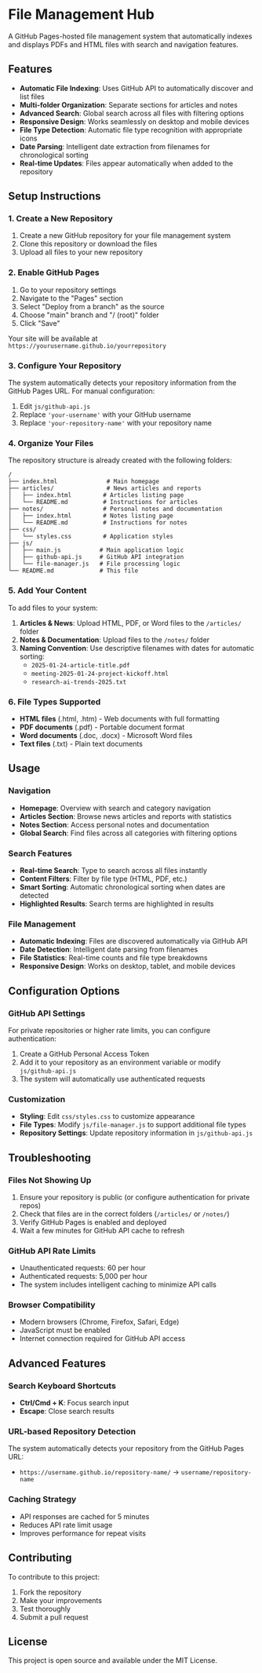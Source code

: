 # File Management Hub

A GitHub Pages-hosted file management system that automatically indexes and displays PDFs and HTML files with search and navigation features.

## Features

- **Automatic File Indexing**: Uses GitHub API to automatically discover and list files
- **Multi-folder Organization**: Separate sections for articles and notes
- **Advanced Search**: Global search across all files with filtering options
- **Responsive Design**: Works seamlessly on desktop and mobile devices
- **File Type Detection**: Automatic file type recognition with appropriate icons
- **Date Parsing**: Intelligent date extraction from filenames for chronological sorting
- **Real-time Updates**: Files appear automatically when added to the repository

## Setup Instructions

### 1. Create a New Repository

1. Create a new GitHub repository for your file management system
2. Clone this repository or download the files
3. Upload all files to your new repository

### 2. Enable GitHub Pages

1. Go to your repository settings
2. Navigate to the "Pages" section
3. Select "Deploy from a branch" as the source
4. Choose "main" branch and "/ (root)" folder
5. Click "Save"

Your site will be available at `https://yourusername.github.io/yourrepository`

### 3. Configure Your Repository

The system automatically detects your repository information from the GitHub Pages URL. For manual configuration:

1. Edit `js/github-api.js`
2. Replace `'your-username'` with your GitHub username
3. Replace `'your-repository-name'` with your repository name

### 4. Organize Your Files

The repository structure is already created with the following folders:

```
/
├── index.html              # Main homepage
├── articles/               # News articles and reports  
│   ├── index.html         # Articles listing page
│   └── README.md          # Instructions for articles
├── notes/                 # Personal notes and documentation
│   ├── index.html         # Notes listing page
│   └── README.md          # Instructions for notes
├── css/
│   └── styles.css         # Application styles
├── js/
│   ├── main.js           # Main application logic
│   ├── github-api.js     # GitHub API integration
│   └── file-manager.js   # File processing logic
└── README.md             # This file
```

### 5. Add Your Content

To add files to your system:

1. **Articles & News**: Upload HTML, PDF, or Word files to the `/articles/` folder
2. **Notes & Documentation**: Upload files to the `/notes/` folder
3. **Naming Convention**: Use descriptive filenames with dates for automatic sorting:
   - `2025-01-24-article-title.pdf`
   - `meeting-2025-01-24-project-kickoff.html`
   - `research-ai-trends-2025.txt`

### 6. File Types Supported

- **HTML files** (.html, .htm) - Web documents with full formatting
- **PDF documents** (.pdf) - Portable document format
- **Word documents** (.doc, .docx) - Microsoft Word files
- **Text files** (.txt) - Plain text documents

## Usage

### Navigation
- **Homepage**: Overview with search and category navigation
- **Articles Section**: Browse news articles and reports with statistics
- **Notes Section**: Access personal notes and documentation
- **Global Search**: Find files across all categories with filtering options

### Search Features
- **Real-time Search**: Type to search across all files instantly
- **Content Filters**: Filter by file type (HTML, PDF, etc.)
- **Smart Sorting**: Automatic chronological sorting when dates are detected
- **Highlighted Results**: Search terms are highlighted in results

### File Management
- **Automatic Indexing**: Files are discovered automatically via GitHub API
- **Date Detection**: Intelligent date parsing from filenames
- **File Statistics**: Real-time counts and file type breakdowns
- **Responsive Design**: Works on desktop, tablet, and mobile devices

## Configuration Options

### GitHub API Settings

For private repositories or higher rate limits, you can configure authentication:

1. Create a GitHub Personal Access Token
2. Add it to your repository as an environment variable or modify `js/github-api.js`
3. The system will automatically use authenticated requests

### Customization

- **Styling**: Edit `css/styles.css` to customize appearance
- **File Types**: Modify `js/file-manager.js` to support additional file types
- **Repository Settings**: Update repository information in `js/github-api.js`

## Troubleshooting

### Files Not Showing Up
1. Ensure your repository is public (or configure authentication for private repos)
2. Check that files are in the correct folders (`/articles/` or `/notes/`)
3. Verify GitHub Pages is enabled and deployed
4. Wait a few minutes for GitHub API cache to refresh

### GitHub API Rate Limits
- Unauthenticated requests: 60 per hour
- Authenticated requests: 5,000 per hour
- The system includes intelligent caching to minimize API calls

### Browser Compatibility
- Modern browsers (Chrome, Firefox, Safari, Edge)
- JavaScript must be enabled
- Internet connection required for GitHub API access

## Advanced Features

### Search Keyboard Shortcuts
- **Ctrl/Cmd + K**: Focus search input
- **Escape**: Close search results

### URL-based Repository Detection
The system automatically detects your repository from the GitHub Pages URL:
- `https://username.github.io/repository-name/` → `username/repository-name`

### Caching Strategy
- API responses are cached for 5 minutes
- Reduces API rate limit usage
- Improves performance for repeat visits

## Contributing

To contribute to this project:
1. Fork the repository
2. Make your improvements
3. Test thoroughly
4. Submit a pull request

## License

This project is open source and available under the MIT License.
